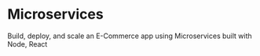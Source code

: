 # Microservices
Build, deploy, and scale an E-Commerce app using Microservices built with Node, React
